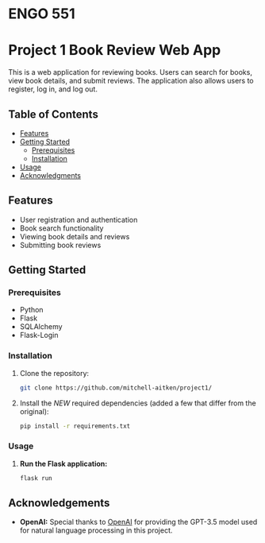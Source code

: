 # ENGO 551
# Project 1 Book Review Web App

This is a web application for reviewing books. Users can search for books, view book details, and submit reviews. The application also allows users to register, log in, and log out.

## Table of Contents

- [Features](#features)
- [Getting Started](#getting-started)
  - [Prerequisites](#prerequisites)
  - [Installation](#installation)
- [Usage](#usage)
- [Acknowledgments](#acknowledgments)

## Features

- User registration and authentication
- Book search functionality
- Viewing book details and reviews
- Submitting book reviews

## Getting Started

### Prerequisites

- Python
- Flask
- SQLAlchemy
- Flask-Login

### Installation

1. Clone the repository:

   ```bash
   git clone https://github.com/mitchell-aitken/project1/

2. Install the *NEW* required dependencies (added a few that differ from the original):
    ```bash
    pip install -r requirements.txt

### Usage
1. **Run the Flask application:**

   ```bash
   flask run

## Acknowledgements

- **OpenAI:** Special thanks to [OpenAI](https://www.openai.com/) for providing the GPT-3.5 model used for natural language processing in this project.
